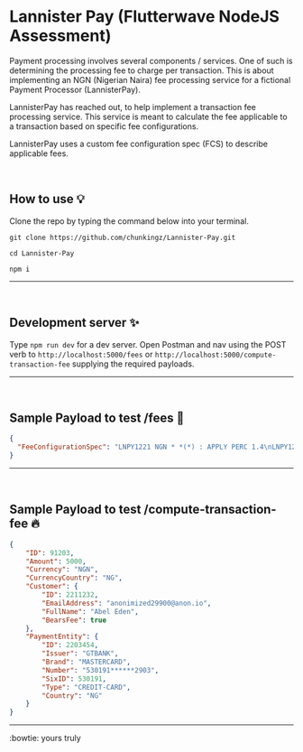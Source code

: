 # Lannister Pay (Flutterwave NodeJS Assessment)

Payment processing involves several components / services. One of such is determining the processing fee to charge per transaction. This is about implementing an NGN (Nigerian Naira) fee processing service for a fictional Payment Processor (LannisterPay).

LannisterPay has reached out, to help implement a transaction fee processing service. This service is meant to calculate the fee applicable to a transaction based on specific fee configurations.

LannisterPay uses a custom fee configuration spec (FCS) to describe applicable fees.

<br>

## How to use :bulb:

Clone the repo by typing the command below into your terminal.

```
git clone https://github.com/chunkingz/Lannister-Pay.git
```

```
cd Lannister-Pay
``` 

```
npm i
``` 


---
<br>

## Development server :sparkles:

Type `npm run dev` for a dev server. Open Postman and nav using the POST verb to `http://localhost:5000/fees` or `http://localhost:5000/compute-transaction-fee` supplying the required payloads.

---
<br>

## Sample Payload to test /fees :rocket:

``` json
{
  "FeeConfigurationSpec": "LNPY1221 NGN * *(*) : APPLY PERC 1.4\nLNPY1222 NGN INTL CREDIT-CARD(VISA) : APPLY PERC 5.0\nLNPY1223 NGN LOCL CREDIT-CARD(*) : APPLY FLAT_PERC 50:1.4\nLNPY1224 NGN * BANK-ACCOUNT(*) : APPLY FLAT 100\nLNPY1225 NGN * USSD(MTN) : APPLY PERC 0.55"
}
```

---
<br>

## Sample Payload to test /compute-transaction-fee :fire:

``` json
{
    "ID": 91203,
    "Amount": 5000,
    "Currency": "NGN",
    "CurrencyCountry": "NG",
    "Customer": {
        "ID": 2211232,
        "EmailAddress": "anonimized29900@anon.io",
        "FullName": "Abel Eden",
        "BearsFee": true
    },
    "PaymentEntity": {
        "ID": 2203454,
        "Issuer": "GTBANK",
        "Brand": "MASTERCARD",
        "Number": "530191******2903",
        "SixID": 530191,
        "Type": "CREDIT-CARD",
        "Country": "NG"
    }
}
```

---

:bowtie: yours truly

